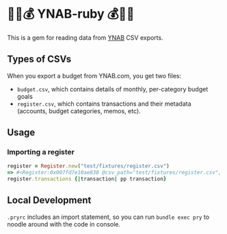 # 💾🎈💰 YNAB-ruby 💰🎈💾

This is a gem for reading data from [YNAB](ynab.com) CSV exports.

## Types of CSVs

When you export a budget from YNAB.com, you get two files:

* `budget.csv`, which contains details of monthly, per-category budget goals
* `register.csv`, which contains transactions and their metadata (accounts, 
budget categories, memos, etc).

## Usage

### Importing a register

```ruby
register = Register.new("test/fixtures/register.csv")
=> #<Register:0x007fd7e10ae838 @csv_path="test/fixtures/register.csv", @transactions=nil>
register.transactions {|transaction| pp transaction}
```

## Local Development

`.pryrc` includes an import statement, so you can run `bundle exec pry` to noodle around with the code in console. 

